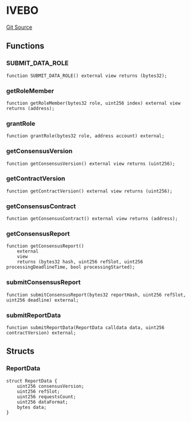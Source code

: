 # IVEBO
[Git Source](https://github.com/lidofinance/community-staking-module/blob/d9f9dfd1023f7776110e7eb983ac3b5174e93893/src/interfaces/IVEBO.sol)


## Functions
### SUBMIT_DATA_ROLE


```solidity
function SUBMIT_DATA_ROLE() external view returns (bytes32);
```

### getRoleMember


```solidity
function getRoleMember(bytes32 role, uint256 index) external view returns (address);
```

### grantRole


```solidity
function grantRole(bytes32 role, address account) external;
```

### getConsensusVersion


```solidity
function getConsensusVersion() external view returns (uint256);
```

### getContractVersion


```solidity
function getContractVersion() external view returns (uint256);
```

### getConsensusContract


```solidity
function getConsensusContract() external view returns (address);
```

### getConsensusReport


```solidity
function getConsensusReport()
    external
    view
    returns (bytes32 hash, uint256 refSlot, uint256 processingDeadlineTime, bool processingStarted);
```

### submitConsensusReport


```solidity
function submitConsensusReport(bytes32 reportHash, uint256 refSlot, uint256 deadline) external;
```

### submitReportData


```solidity
function submitReportData(ReportData calldata data, uint256 contractVersion) external;
```

## Structs
### ReportData

```solidity
struct ReportData {
    uint256 consensusVersion;
    uint256 refSlot;
    uint256 requestsCount;
    uint256 dataFormat;
    bytes data;
}
```

